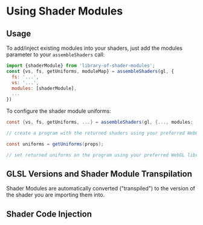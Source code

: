 # Using Shader Modules

## Usage

To add/inject existing modules into your shaders, just add the modules parameter to your `assembleShaders` call:

```js
import {shaderModule} from 'library-of-shader-modules';
const {vs, fs, getUniforms, moduleMap} = assembleShaders(gl, {
  fs: '...',
  vs: '...',
  modules: [shaderModule],
  ...
})
```

To configure the shader module uniforms:

```glsl
const {vs, fs, getUniforms, ...} = assembleShaders(gl, {..., modules: [...]});

// create a program with the returned shaders using your preferred WebGL library

const uniforms = getUniforms(props);

// set returned uniforms on the program using your preferred WebGL library

```


## GLSL Versions and Shader Module Transpilation

Shader Modules are automatically converted ("transpiled") to the version of the shader you are importing them into.



## Shader Code Injection

